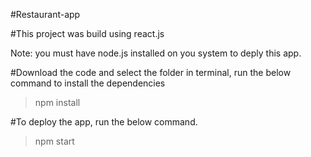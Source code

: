 #Restaurant-app

#This project was build using react.js

Note: you must have node.js installed on you system to deply this app.

#Download the code and select the folder in terminal, run the below command to install the dependencies

>npm install

#To deploy the app, run the below command.

>npm start